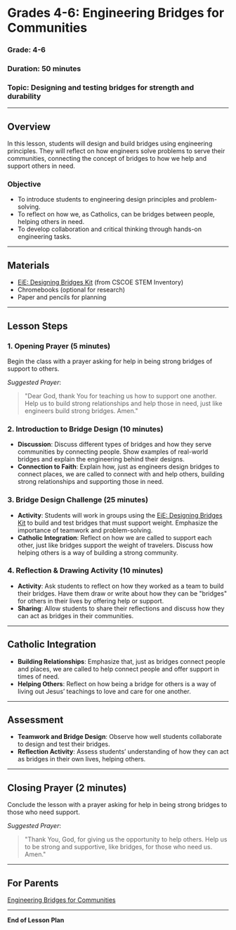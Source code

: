 # Grades 4-6: Engineering Bridges for Communities

### **Grade**: 4-6  
### **Duration**: 50 minutes  
### **Topic**: Designing and testing bridges for strength and durability

---

## **Overview**
In this lesson, students will design and build bridges using engineering principles. They will reflect on how engineers solve problems to serve their communities, connecting the concept of bridges to how we help and support others in need.

### **Objective**
- To introduce students to engineering design principles and problem-solving.
- To reflect on how we, as Catholics, can be bridges between people, helping others in need.
- To develop collaboration and critical thinking through hands-on engineering tasks.

---

## **Materials**
- [EiE: Designing Bridges Kit](https://cscoe.myturn.com/library/) (from CSCOE STEM Inventory)
- Chromebooks (optional for research)
- Paper and pencils for planning

---

## **Lesson Steps**

### **1. Opening Prayer (5 minutes)**  
Begin the class with a prayer asking for help in being strong bridges of support to others.

_Suggested Prayer_:
> "Dear God, thank You for teaching us how to support one another. Help us to build strong relationships and help those in need, just like engineers build strong bridges. Amen."

### **2. Introduction to Bridge Design (10 minutes)**  
- **Discussion**: Discuss different types of bridges and how they serve communities by connecting people. Show examples of real-world bridges and explain the engineering behind their designs.
- **Connection to Faith**: Explain how, just as engineers design bridges to connect places, we are called to connect with and help others, building strong relationships and supporting those in need.

### **3. Bridge Design Challenge (25 minutes)**  
- **Activity**: Students will work in groups using the [EiE: Designing Bridges Kit](https://cscoe.myturn.com/library/) to build and test bridges that must support weight. Emphasize the importance of teamwork and problem-solving.
- **Catholic Integration**: Reflect on how we are called to support each other, just like bridges support the weight of travelers. Discuss how helping others is a way of building a strong community.

### **4. Reflection & Drawing Activity (10 minutes)**  
- **Activity**: Ask students to reflect on how they worked as a team to build their bridges. Have them draw or write about how they can be "bridges" for others in their lives by offering help or support.
- **Sharing**: Allow students to share their reflections and discuss how they can act as bridges in their communities.

---

## **Catholic Integration**
- **Building Relationships**: Emphasize that, just as bridges connect people and places, we are called to help connect people and offer support in times of need.
- **Helping Others**: Reflect on how being a bridge for others is a way of living out Jesus’ teachings to love and care for one another.

---

## **Assessment**
- **Teamwork and Bridge Design**: Observe how well students collaborate to design and test their bridges.
- **Reflection Activity**: Assess students’ understanding of how they can act as bridges in their own lives, helping others.

---

## **Closing Prayer (2 minutes)**  
Conclude the lesson with a prayer asking for help in being strong bridges to those who need support.

_Suggested Prayer_:
> "Thank You, God, for giving us the opportunity to help others. Help us to be strong and supportive, like bridges, for those who need us. Amen."

---

## **For Parents**  
[Engineering Bridges for Communities](/LessonPlans/Grades4-6/Parent_Resources/Grades4-6_Engineering_Bridges_for_Communities.md)

---

**End of Lesson Plan**
